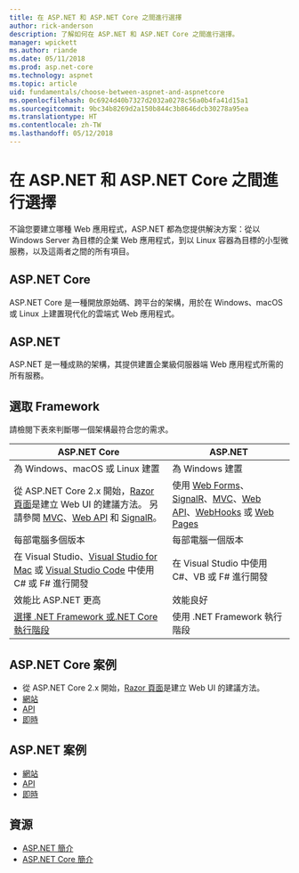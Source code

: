 ```yaml
---
title: 在 ASP.NET 和 ASP.NET Core 之間進行選擇
author: rick-anderson
description: 了解如何在 ASP.NET 和 ASP.NET Core 之間進行選擇。
manager: wpickett
ms.author: riande
ms.date: 05/11/2018
ms.prod: asp.net-core
ms.technology: aspnet
ms.topic: article
uid: fundamentals/choose-between-aspnet-and-aspnetcore
ms.openlocfilehash: 0c6924d40b7327d2032a0278c56a0b4fa41d15a1
ms.sourcegitcommit: 9bc34b8269d2a150b844c3b8646dcb30278a95ea
ms.translationtype: HT
ms.contentlocale: zh-TW
ms.lasthandoff: 05/12/2018
---
```

# <a name="choose-between-aspnet-and-aspnet-core"></a>在 ASP.NET 和 ASP.NET Core 之間進行選擇

不論您要建立哪種 Web 應用程式，ASP.NET 都為您提供解決方案：從以 Windows Server 為目標的企業 Web 應用程式，到以 Linux 容器為目標的小型微服務，以及這兩者之間的所有項目。

## <a name="aspnet-core"></a>ASP.NET Core

ASP.NET Core 是一種開放原始碼、跨平台的架構，用於在 Windows、macOS 或 Linux 上建置現代化的雲端式 Web 應用程式。

## <a name="aspnet"></a>ASP.NET

ASP.NET 是一種成熟的架構，其提供建置企業級伺服器端 Web 應用程式所需的所有服務。

## <a name="framework-selection"></a>選取 Framework

請檢閱下表來判斷哪一個架構最符合您的需求。

| ASP.NET Core | ASP.NET |
|---|---|
|為 Windows、macOS 或 Linux 建置|為 Windows 建置|
|從 ASP.NET Core 2.x 開始，[Razor 頁面](xref:mvc/razor-pages/index)是建立 Web UI 的建議方法。 另請參閱 [MVC](xref:mvc/overview)、[Web API](xref:tutorials/first-web-api) 和 [SignalR](xref:signalr/introduction)。|使用 [Web Forms](/aspnet/web-forms)、[SignalR](/aspnet/signalr)、[MVC](/aspnet/mvc)、[Web API](/aspnet/web-api/)、[WebHooks](/aspnet/webhooks/) 或 [Web Pages](/aspnet/web-pages)|
|每部電腦多個版本|每部電腦一個版本|
|在 Visual Studio、[Visual Studio for Mac](https://www.visualstudio.com/vs/visual-studio-mac/) 或 [Visual Studio Code](https://code.visualstudio.com/) 中使用 C# 或 F# 進行開發|在 Visual Studio 中使用 C#、VB 或 F# 進行開發|
|效能比 ASP.NET 更高|效能良好|
|[選擇 .NET Framework 或.NET Core 執行階段](/dotnet/articles/standard/choosing-core-framework-server)|使用 .NET Framework 執行階段|

## <a name="aspnet-core-scenarios"></a>ASP.NET Core 案例

* 從 ASP.NET Core 2.x 開始，[Razor 頁面](xref:mvc/razor-pages/index)是建立 Web UI 的建議方法。
* [網站](xref:tutorials/first-mvc-app/index)
* [API](xref:tutorials/first-web-api)
* [即時](xref:signalr/index)

## <a name="aspnet-scenarios"></a>ASP.NET 案例

* [網站](/aspnet/mvc)
* [API](/aspnet/web-api)
* [即時](/aspnet/signalr)

## <a name="resources"></a>資源

* [ASP.NET 簡介](/aspnet/overview)
* [ASP.NET Core 簡介](xref:index)
